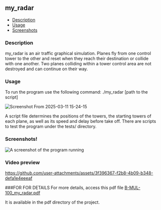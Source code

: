 ## my_radar

- [Description](#description)
- [Usage](#usage)
- [Screenshots](#screenshots)

### Description

my_radar is an air traffic graphical simulation.
Planes fly from one control tower to the other and reset when they reach their
destination or collide with one another.
Two planes colliding within a tower control area are not destroyed and can
continue on their way.

### Usage

To run the program use the following command: ./my_radar [path to the script]

![Screenshot From 2025-03-11 15-24-15](https://github.com/user-attachments/assets/bdcd1235-129e-49a3-a34c-c6c4286c7308)


A script file determines the positions of the towers, the starting towers of
each plane, as well as its speed and delay before take off.
There are scripts to test the program under the tests/ directory.

### Screenshots!
![A screenshot of the program running](https://github.com/user-attachments/assets/bdac4a23-0be5-441c-9abb-e5a9657e1bdb)

### Video preview

https://github.com/user-attachments/assets/3f396367-f2b8-4b09-b348-defa1e4eeeaf

###FOR FOR DETAILS
For more details, access this pdf file [B-MUL-100_my_radar.pdf](https://github.com/user-attachments/files/19187911/B-MUL-100_my_radar.pdf)

It is available in the pdf directory of the project.



